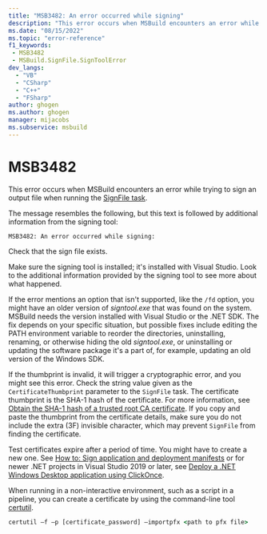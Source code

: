 ```yaml
---
title: "MSB3482: An error occurred while signing"
description: "This error occurs when MSBuild encounters an error while trying to sign an output file."
ms.date: "08/15/2022"
ms.topic: "error-reference"
f1_keywords:
 - MSB3482
 - MSBuild.SignFile.SignToolError
dev_langs:
  - "VB"
  - "CSharp"
  - "C++"
  - "FSharp"
author: ghogen
ms.author: ghogen
manager: mijacobs
ms.subservice: msbuild
---
```

# MSB3482

This error occurs when MSBuild encounters an error while trying to sign an output file when running the [SignFile task](../signfile-task.md).

The message resembles the following, but this text is followed by additional information from the signing tool:

```output
MSB3482: An error occurred while signing:
```

Check that the sign file exists.  

Make sure the signing tool is installed; it's installed with Visual Studio. Look to the additional information provided by the signing tool to see more about what happened.

If the error mentions an option that isn't supported, like the `/fd` option, you might have an older version of *signtool.exe* that was found on the system. MSBuild needs the version installed with Visual Studio or the .NET SDK. The fix depends on your specific situation, but possible fixes include editing the PATH environment variable to reorder the directories, uninstalling, renaming, or otherwise hiding the old *signtool.exe*, or uninstalling or updating the software package it's a part of, for example, updating an old version of the Windows SDK.

If the thumbprint is invalid, it will trigger a cryptographic error, and you might see this error. Check the string value given as the `CertificateThumbprint` parameter to the `SignFile` task. The certificate thumbprint is the SHA-1 hash of the certificate. For more information, see [Obtain the SHA-1 hash of a trusted root CA certificate](/previous-versions/windows/it-pro/windows-server-2008-R2-and-2008/cc733076\(v\=ws.10\)). If you copy and paste the thumbprint from the certificate details, make sure you do not include the extra (3F) invisible character, which may prevent `SignFile` from finding the certificate.

Test certificates expire after a period of time. You might have to create a new one. See [How to: Sign application and deployment manifests](../../ide/how-to-sign-application-and-deployment-manifests.md) or for newer .NET projects in Visual Studio 2019 or later, see [Deploy a .NET Windows Desktop application using ClickOnce](../../deployment/quickstart-deploy-using-clickonce-folder.md).

When running in a non-interactive environment, such as a script in a pipeline, you can create a certificate by using the command-line tool [certutil](/windows-server/administration/windows-commands/certutil).

```cmd
certutil –f –p [certificate_password] –importpfx <path to pfx file>
```
